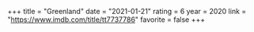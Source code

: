 +++
title = "Greenland"
date = "2021-01-21"
rating = 6
year = 2020
link = "https://www.imdb.com/title/tt7737786"
favorite = false
+++
